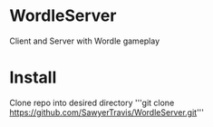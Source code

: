 # WordleServer
Client and Server with Wordle gameplay

# Install
Clone repo into desired directory 
'''git clone https://github.com/SawyerTravis/WordleServer.git'''
